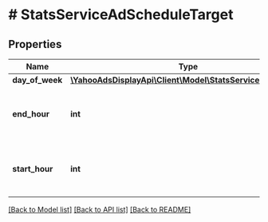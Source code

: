 # # StatsServiceAdScheduleTarget

## Properties

Name | Type | Description | Notes
------------ | ------------- | ------------- | -------------
**day_of_week** | [**\YahooAdsDisplayApi\Client\Model\StatsServiceDayOfWeek**](StatsServiceDayOfWeek.md) |  | [optional]
**end_hour** | **int** | &lt;div lang&#x3D;\&quot;ja\&quot;&gt;終了時間(時のみ)&lt;/div&gt; &lt;div lang&#x3D;\&quot;en\&quot;&gt;End time (hour only)&lt;/div&gt; | [optional]
**start_hour** | **int** | &lt;div lang&#x3D;\&quot;ja\&quot;&gt;開始時間(時のみ)&lt;/div&gt; &lt;div lang&#x3D;\&quot;en\&quot;&gt;Start time (hour only)&lt;/div&gt; | [optional]

[[Back to Model list]](../../README.md#models) [[Back to API list]](../../README.md#endpoints) [[Back to README]](../../README.md)
